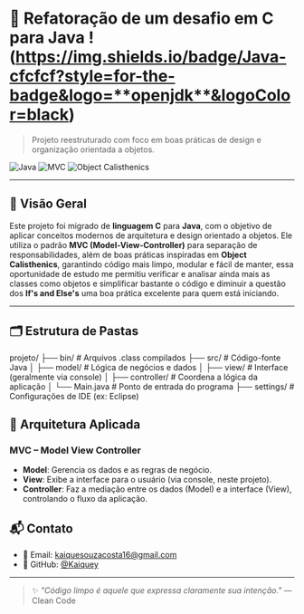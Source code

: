 # 🔄 Refatoração de um desafio em C para Java !(https://img.shields.io/badge/Java-cfcfcf?style=for-the-badge&logo=**openjdk**&logoColor=black)

> Projeto reestruturado com foco em boas práticas de design e organização orientada a objetos.

![Java](https://img.shields.io/badge/linguagem-Java-red)
![MVC](https://img.shields.io/badge/padr%C3%A3o-MVC-blue)
![Object Calisthenics](https://img.shields.io/badge/princ%C3%ADpios-Object%20Calisthenics-green)

---

## 📌 Visão Geral

Este projeto foi migrado de **linguagem C** para **Java**, com o objetivo de aplicar conceitos modernos de arquitetura e design orientado a objetos. Ele utiliza o padrão **MVC (Model-View-Controller)** para separação de responsabilidades, além de boas práticas inspiradas em **Object Calisthenics**, 
garantindo código mais limpo, modular e fácil de manter, essa oportunidade de estudo me permitiu verificar e analisar ainda mais as classes como objetos e simplificar bastante o código e diminuir a questão dos **If's and Else's** uma boa prática excelente para quem está iniciando.

---

## 🗂️ Estrutura de Pastas

projeto/
├── bin/           # Arquivos .class compilados
├── src/           # Código-fonte Java
│   ├── model/       # Lógica de negócios e dados
│   ├── view/        # Interface (geralmente via console)
│   ├── controller/  # Coordena a lógica da aplicação
│   └── Main.java    # Ponto de entrada do programa
├── settings/      # Configurações de IDE (ex: Eclipse)

## 🧱 Arquitetura Aplicada

### MVC – Model View Controller

- **Model**: Gerencia os dados e as regras de negócio.
- **View**: Exibe a interface para o usuário (via console, neste projeto).
- **Controller**: Faz a mediação entre os dados (Model) e a interface (View), controlando o fluxo da aplicação.


## 📬 Contato

- 📧 Email: kaiquesouzacosta16@gmail.com  
- 🐙 GitHub: [@Kaiquey](https://github.com/Kaiquey)

---

> ✨ *"Código limpo é aquele que expressa claramente sua intenção."* — Clean Code
